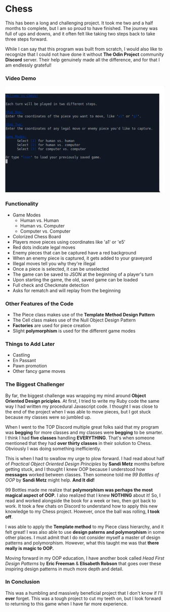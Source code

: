 
# Chess
This has been a long and challenging project. It took me two and a half months to complete, but I am so proud to have finished. The journey was full of ups and downs, and it often felt like taking two steps back to take three steps forward.

While I can say that this program was built from scratch, I would also like to recognize that I could not have done it without <strong>The Odin Project</strong> community <strong>Discord</strong> server. Their help genuinely made all the difference, and for that I am endlessly grateful!</p>

### Video Demo

![Video Demo](chess.gif)

### Functionality

* Game Modes
  * Human vs. Human
  * Human vs. Computer
  * Computer vs. Computer
* Colorized Chess Board
* Players move pieces using coordinates like 'a1' or 'e5'
* Red dots indicate legal moves
* Enemy pieces that can be captured have a red background
* When an enemy piece is captured, it gets added to your graveyard
* Illegal moves tell you why they're illegal
* Once a piece is selected, it can be unselected
* The game can be saved to JSON at the beginning of a player's turn
* Upon starting the game, the old, saved game can be loaded
* Full check and Checkmate detection
* Asks for rematch and will replay from the beginning

### Other Features of the Code

* The Piece class makes use of the <strong>Template Method Design Pattern</strong>
* The Cell class makes use of the Null Object Design Pattern
* <strong>Factories</strong> are used for piece creation
* Slight <strong>polymorphism</strong> is used for the different game modes

### Things to Add Later

* Castling
* En Passant
* Pawn promotion
* Other fancy game moves

### The Biggest Challenger
By far, the biggest challenge was wrapping my mind around <strong>Object Oriented Design priciples</strong>. At first, I tried to write my Ruby code the same way I had written my procedural Javascript code. I thought I was close to the end of the project when I was able to move pieces, but I got stuck because my classes were so jumbled up.

When I went to the TOP Discord multiple great folks said that my program was <strong>begging</strong> for more classes and my classes were <strong>begging</strong> to be smarter. I think I had <strong>five classes</strong> handling <strong>EVERYTHING</strong>. That's when someone mentioned that they had <strong>over thirty classes</strong> in their solution to Chess. Obviously I was doing something inefficiently.</p>

<p>This is when I had to swallow my urge to plow forward. I had read about half of <em>Practical Object Oriented Design Principles</em></span> by <strong>Sandi Metz</strong> months before getting stuck, and I thought I knew OOP because I understood how <strong>messages</strong> worked between classes. Then someone told me <em>99 Bottles of OOP</span></em> by <strong>Sandi Metz</strong> might help. <strong>And It did!</strong>

<p>99 Bottles made me realize that <strong>polymorphism was perhaps the most magical aspect of OOP.</strong> I also realized that I knew <strong>NOTHING</strong> about it! So, I read and worked alongside the book for a week or two, then got back to work. It took a few chats on Discord to understand how to apply this new knowledge to my Chess project. However, once the ball was rolling, <strong>I took off</strong>.

I was able to apply the <strong>Template method</strong> to my Piece class hierarchy, and it felt great! I was also able to use <strong>design paterns and polymorphism</strong> in some other places. I must admit that I do not consider myself a master of design patterns and polymorphism. However, what this taught me was that <strong>there really is magic to OOP.</strong>

Moving forward in my OOP education, I have another book called <em>Head First Design Patterns</em> by <strong>Eric Freeman</strong> &amp; <strong>Elisabeth Robson</strong> that goes over these inspiring design patterns in much more depth and detail.


### In Conclusion

This was a humbling and massively beneficial project that I don't know if I'll <strong>ever</strong> forget. This was a tough project to cut my teeth on, but I look forward to returning to this game when I have far more experience.
